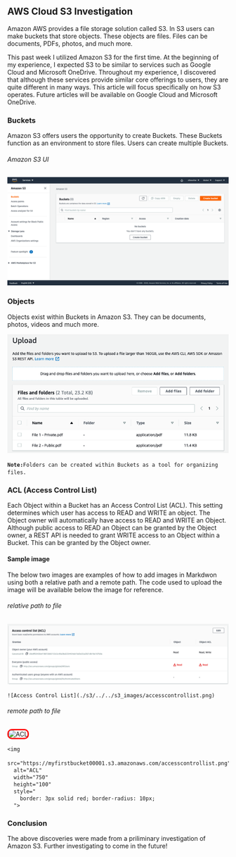 ## AWS Cloud S3 Investigation

Amazon AWS provides a file storage solution called S3. In S3 users can make buckets that store objects. These objects are files. Files can be documents, PDFs, photos, and much more.

This past week I utilized Amazon S3 for the first time. At the beginning of my experience, I expected S3 to be similar to services such as Google Cloud and Microsoft OneDrive. Throughout my experience, I discovered that although these services provide similar core offerings to users, they are quite different in many ways. This article will focus specifically on how S3 operates. Future articles will be available on Google Cloud and Microsoft OneDrive.

### Buckets

Amazon S3 offers users the opportunity to create Buckets. These Buckets function as an environment to store files. Users can create multiple Buckets.
###### Amazon S3 UI 
![Access Control List](./s3/../../s3_images/CreateaBucket.png)

### Objects

Objects exist within Buckets in Amazon S3. They can be documents, photos, videos and much more.

![Access Control List](./../s3_images/postupload.png)


**`Note:`**`Folders can be created within Buckets as a tool for organizing files.` 


### ACL (Access Control List)

Each Object within a Bucket has an Access Control List (ACL). This setting determines which user has access to READ and WRITE an object. The Object owner will automatically have access to READ and WRITE an Object. Although public access to READ an Object can be granted by the Object owner, a REST API is needed to grant WRITE access to an Object within a Bucket. This can be granted by the Object owner.

#### Sample image
The below two images are examples of how to add images in Markdwon using both a relative path and a remote path. The code used to upload the image will be available below the image for reference.  

###### relative path to file
![Access Control List](./s3/../../s3_images/accesscontrollist.png) 
```
![Access Control List](./s3/../../s3_images/accesscontrollist.png) 
``` 

###### remote path to file
<img
  src="https://myfirstbucket00001.s3.amazonaws.com/accesscontrollist.png"
  alt="ACL"
  width="750"
  height="100"
  style="
    border: 3px solid red; border-radius: 10px;
  ">
```
<img
  src="https://myfirstbucket00001.s3.amazonaws.com/accesscontrollist.png"
  alt="ACL"
  width="750"
  height="100"
  style="
    border: 3px solid red; border-radius: 10px;
  ">
  ```
### Conclusion

The above discoveries were made from a priliminary investigation of Amazon S3. Further investigating to come in the future!





